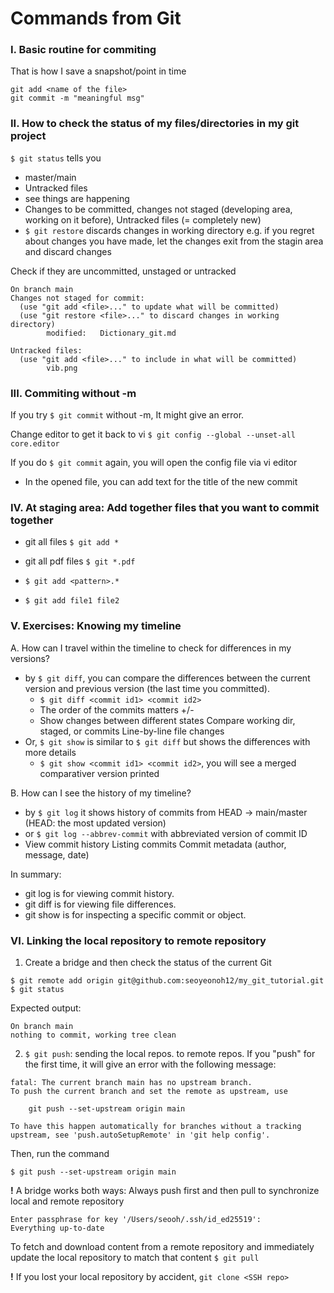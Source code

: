 # Commands from Git

###  I. Basic routine for commiting


That is how I save a snapshot/point in time

```
git add <name of the file>
git commit -m "meaningful msg"
```

### II. How to check the status of my files/directories in my git project

`$ git status` tells you
- master/main
- Untracked files
- see things are happening
- Changes to be committed, changes not staged (developing area, working on it before), Untracked files (= completely new)
- `$ git restore` discards changes in working directory e.g. if you regret about changes you have made, let the changes exit from the stagin area and discard changes

Check if they are uncommitted, unstaged or untracked

```
On branch main
Changes not staged for commit:
  (use "git add <file>..." to update what will be committed)
  (use "git restore <file>..." to discard changes in working directory)
        modified:   Dictionary_git.md

Untracked files:
  (use "git add <file>..." to include in what will be committed)
        vib.png
```

### III. Commiting without -m
If you try `$ git commit` without -m, It might give an error.

Change editor to get it back to vi
`$ git config --global --unset-all core.editor`

If you do `$ git commit` again, you will open the config file via vi editor
- In the opened file, you can add text for the title of the new commit


### IV. At staging area: Add together files that you want to commit together

- git all files `$ git add *`

- git all pdf files `$ git *.pdf`

- `$ git add <pattern>.*`

- `$ git add file1 file2` 


### V. Exercises: Knowing my timeline
A. How can I travel within the timeline to check for differences in my versions? 
- by `$ git diff`, you can compare the differences between the current version and previous version (the last time you committed). 
    - `$ git diff <commit id1> <commit id2>` 
    - The order of the commits matters +/-
    - Show changes between different states	Compare working dir, staged, or commits	Line-by-line file changes
- Or, `$ git show` is similar to `$ git diff` but shows the differences with more details
    - `$ git show <commit id1> <commit id2>`, you will see a merged comparativer version printed

B. How can I see the history of my timeline? 
- by `$ git log` it shows history of commits from HEAD -> main/master (HEAD: the most updated version)
- or `$ git log --abbrev-commit` with abbreviated version of commit ID
- View commit history	Listing commits	Commit metadata (author, message, date)


In summary:

- git log is for viewing commit history.
- git diff is for viewing file differences.
- git show is for inspecting a specific commit or object.

### VI. Linking the local repository to remote repository

1. Create a bridge and then check the status of the current Git
```
$ git remote add origin git@github.com:seoyeonoh12/my_git_tutorial.git
$ git status
```
Expected output:
```
On branch main
nothing to commit, working tree clean
```
2. `$ git push`: sending the local repos. to remote repos. 
If you "push" for the first time, it will give an error with the following message:
```
fatal: The current branch main has no upstream branch.
To push the current branch and set the remote as upstream, use

    git push --set-upstream origin main

To have this happen automatically for branches without a tracking
upstream, see 'push.autoSetupRemote' in 'git help config'.
```

Then, run the command

 `$ git push --set-upstream origin main`
 
**!** A bridge works both ways: Always push first and then pull to synchronize local and remote repository


```
Enter passphrase for key '/Users/seooh/.ssh/id_ed25519': 
Everything up-to-date
```

To fetch and download content from a remote repository and immediately update the local repository to match that content
`$ git pull`


**!** If you lost your local repository by accident, 
`git clone <SSH repo>`
